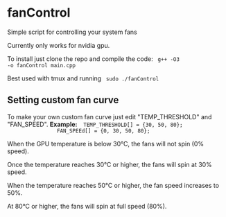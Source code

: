 # fanControl
Simple script  for controlling your system fans

Currently only works for nvidia gpu.

To install just clone the repo and compile the code:
<code> g++ -O3 -o fanControl main.cpp</code>

Best used with tmux and running <code> sudo ./fanControl </code>
<br>
<h2> Setting custom fan curve </h2>
To make your own custom fan curve just edit "TEMP_THRESHOLD" and "FAN_SPEED".
<b>Example:</b><code>  TEMP_THRESHOLD[] = {30, 50, 80}; 
                FAN_SPEEd[] = {0, 30, 50, 80};            
</code>

When the GPU temperature is below 30°C, the fans will not spin (0% speed).

Once the temperature reaches 30°C or higher, the fans will spin at 30% speed.

When the temperature reaches 50°C or higher, the fan speed increases to 50%.

At 80°C or higher, the fans will spin at full speed (80%).


